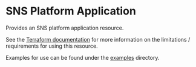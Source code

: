 # SNS Platform Application

Provides an SNS platform application resource.

See the [Terraform documentation](https://registry.terraform.io/providers/hashicorp/aws/latest/docs/resources/sns_platform_application) for more information on the limitations / requirements for using this resource.

Examples for use can be found under the [examples](./examples) directory.

<!-- BEGINNING OF PRE-COMMIT-TERRAFORM DOCS HOOK -->

<!-- END OF PRE-COMMIT-TERRAFORM DOCS HOOK -->
